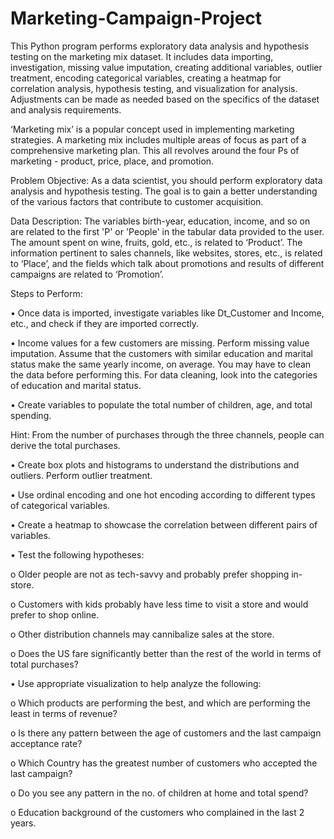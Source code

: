 # Marketing-Campaign-Project
This Python program performs exploratory data analysis and hypothesis testing on the marketing mix dataset. It includes data importing, investigation, missing value imputation, creating additional variables, outlier treatment, encoding categorical variables, creating a heatmap for correlation analysis, hypothesis testing, and visualization for analysis. Adjustments can be made as needed based on the specifics of the dataset and analysis requirements.

‘Marketing mix’ is a popular concept used in implementing marketing strategies. A marketing mix includes multiple areas of focus as part of a comprehensive marketing plan. This all revolves around the four Ps of marketing - product, price, place, and promotion.

Problem Objective: As a data scientist, you should perform exploratory data analysis and hypothesis testing. The goal is to gain a better understanding of the various factors that contribute to customer acquisition.

Data Description:
The variables birth-year, education, income, and so on are related to the first 'P' or 'People' in the tabular data provided to the user. The amount spent on wine, fruits, gold, etc., is related to ‘Product’. The information pertinent to sales channels, like websites, stores, etc., is related to ‘Place’, and the fields which talk about promotions and results of different campaigns are related to ‘Promotion’.

Steps to Perform:

•	Once data is imported, investigate variables like Dt_Customer and Income, etc., and check if they are imported correctly.

•	Income values for a few customers are missing. Perform missing value imputation. Assume that the customers with similar education and marital status make the same yearly income, on average. You may have to clean the data before performing this. For data cleaning, look into the categories of education and marital status. 

•	Create variables to populate the total number of children, age, and total spending. 

Hint: From the number of purchases through the three channels, people can derive the total purchases.

•	Create box plots and histograms to understand the distributions and outliers. Perform outlier treatment.

•	Use ordinal encoding and one hot encoding according to different types of categorical variables.

•	Create a heatmap to showcase the correlation between different pairs of variables.

•	Test the following hypotheses:

o	Older people are not as tech-savvy and probably prefer shopping in-store.

o	Customers with kids probably have less time to visit a store and would prefer to shop online.

o	Other distribution channels may cannibalize sales at the store.

o	Does the US fare significantly better than the rest of the world in terms of total purchases?


•	Use appropriate visualization to help analyze the following:

o	Which products are performing the best, and which are performing the least in terms of revenue?

o	Is there any pattern between the age of customers and the last campaign acceptance rate?

o	Which Country has the greatest number of customers who accepted the last campaign?

o	Do you see any pattern in the no. of children at home and total spend?

o	Education background of the customers who complained in the last 2 years.
